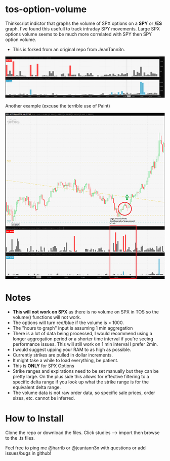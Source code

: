 # tos-option-volume
Thinkscript indictor that graphs the volume of SPX options on a **SPY** or **/ES** graph. I've found this usefull to track intraday SPY movements. Large SPX options volume seems to be much more correlated with SPY then SPY option volume.

- This is forked from an original repo from JeanTann3n.

![Options Volume](/new_screenshot.PNG)

Another example (excuse the terrible use of Paint)

![SPX Volume](/screenshot_2.png)


# Notes
 - **This will not work on SPX** as there is no volume on SPX in TOS so the volume() functions will not work.
 - The options will turn red/blue if the volume is > 1000.
 - The "hours to graph" input is assuming 1 min aggregation
 - There is a lot of data being processed, I would recommend using a longer aggregation period or a shorter time interval if you're seeing performance issues. This will still work on 1 min interval I prefer 2min.
 - I would suggest upping your RAM to as high as possible.
 - Currently strikes are pulled in dollar increments.
 - It might take a while to load everything, be patient.
 - This is **ONLY** for SPX Options
 - Strike ranges and expirations need to be set manually but they can be pretty large. On the plus side this allows for effective filtering to a specific delta range if you look up what the strike range is for the equivalent delta range.
 - The volume data is not raw order data, so specific sale prices, order sizes, etc. cannot be inferred.

# How to Install
Clone the repo or download the files. Click studies --> import then browse to the .ts files.


Feel free to ping me @harrib or @jeantann3n with questions or add issues/bugs in github! 
